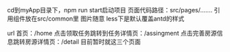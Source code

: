 cd到myApp目录下，npm run start启动项目
页面代码路径：src/pages/.......
引用组件放在src/common里
图片随意
less下是默认覆盖antd的样式


url
首页：/home
点击领取任务跳转到任务详情页：/assingment
点击完善房源信息跳转房源详情页：/detail
目前暂时就这三个页面

